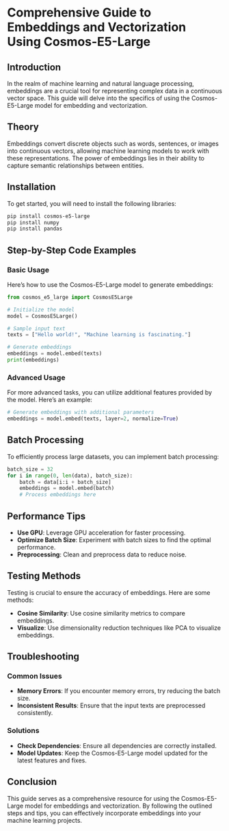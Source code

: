 # Comprehensive Guide to Embeddings and Vectorization Using Cosmos-E5-Large

## Introduction
In the realm of machine learning and natural language processing, embeddings are a crucial tool for representing complex data in a continuous vector space. This guide will delve into the specifics of using the Cosmos-E5-Large model for embedding and vectorization.

## Theory
Embeddings convert discrete objects such as words, sentences, or images into continuous vectors, allowing machine learning models to work with these representations. The power of embeddings lies in their ability to capture semantic relationships between entities.

## Installation
To get started, you will need to install the following libraries:

```bash
pip install cosmos-e5-large
pip install numpy
pip install pandas
```

## Step-by-Step Code Examples
### Basic Usage
Here’s how to use the Cosmos-E5-Large model to generate embeddings:

```python
from cosmos_e5_large import CosmosE5Large

# Initialize the model
model = CosmosE5Large()

# Sample input text
texts = ["Hello world!", "Machine learning is fascinating."]

# Generate embeddings
embeddings = model.embed(texts)
print(embeddings)
```

### Advanced Usage
For more advanced tasks, you can utilize additional features provided by the model. Here’s an example:

```python
# Generate embeddings with additional parameters
embeddings = model.embed(texts, layer=2, normalize=True)
```

## Batch Processing
To efficiently process large datasets, you can implement batch processing:

```python
batch_size = 32
for i in range(0, len(data), batch_size):
    batch = data[i:i + batch_size]
    embeddings = model.embed(batch)
    # Process embeddings here
```

## Performance Tips
- **Use GPU**: Leverage GPU acceleration for faster processing.
- **Optimize Batch Size**: Experiment with batch sizes to find the optimal performance.
- **Preprocessing**: Clean and preprocess data to reduce noise.

## Testing Methods
Testing is crucial to ensure the accuracy of embeddings. Here are some methods:
- **Cosine Similarity**: Use cosine similarity metrics to compare embeddings.
- **Visualize**: Use dimensionality reduction techniques like PCA to visualize embeddings.

## Troubleshooting
### Common Issues
- **Memory Errors**: If you encounter memory errors, try reducing the batch size.
- **Inconsistent Results**: Ensure that the input texts are preprocessed consistently.

### Solutions
- **Check Dependencies**: Ensure all dependencies are correctly installed.
- **Model Updates**: Keep the Cosmos-E5-Large model updated for the latest features and fixes.

## Conclusion
This guide serves as a comprehensive resource for using the Cosmos-E5-Large model for embeddings and vectorization. By following the outlined steps and tips, you can effectively incorporate embeddings into your machine learning projects.